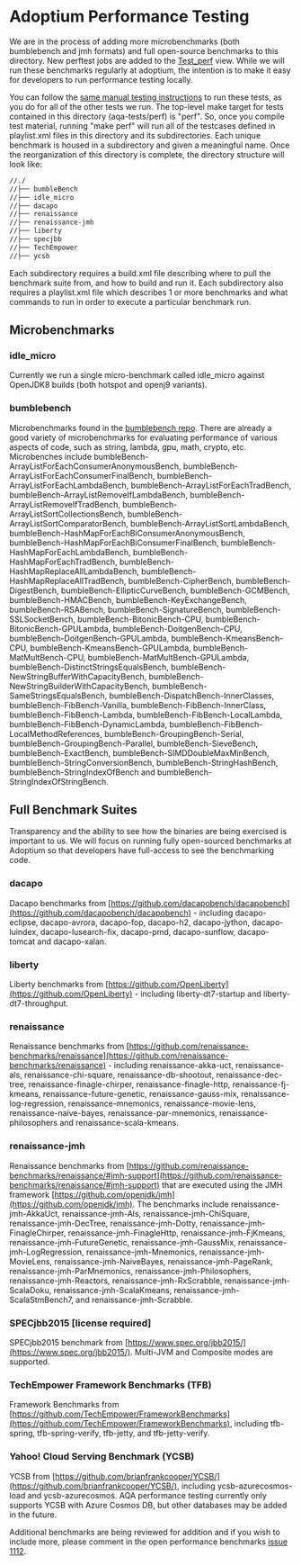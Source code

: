 
<!--
Licensed under the Apache License, Version 2.0 (the "License");
you may not use this file except in compliance with the License.
You may obtain a copy of the License at

[1]https://www.apache.org/licenses/LICENSE-2.0

Unless required by applicable law or agreed to in writing, software
distributed under the License is distributed on an "AS IS" BASIS,
WITHOUT WARRANTIES OR CONDITIONS OF ANY KIND, either express or implied.
See the License for the specific language governing permissions and
-->

# Adoptium Performance Testing

We are in the process of adding more microbenchmarks (both bumblebench and jmh formats) and full open-source benchmarks to this directory. New perftest jobs are added to the [Test_perf](https://ci.adoptium.net/view/Test_perf/) view.  While we will run these benchmarks regularly at adoptium, the intention is to make it easy for developers to run performance testing locally.  

You can follow the [same manual testing instructions](https://github.com/adoptium/aqa-tests/blob/master/doc/userGuide.md#local-testing-via-make-targets-on-the-commandline) to run these tests, as you do for all of the other tests we run.  The top-level make target for tests contained in this directory (aqa-tests/perf) is "perf".  So, once you compile test material, running "make perf" will run all of the testcases defined in playlist.xml files in this directory and its subdirectories.  Each unique benchmark is housed in a
subdirectory and given a meaningful name.  Once the reorganization of this directory is complete, the directory structure will look like:

```sh
//./
//├── bumbleBench
//├── idle_micro
//├── dacapo
//├── renaissance
//├── renaissance-jmh
//├── liberty
//├── specjbb
//├── TechEmpower
//├── ycsb
```

Each subdirectory requires a build.xml file describing where to pull the benchmark suite from, and how to build and run it.  Each subdirectory also requires a playlist.xml file which describes 1 or more benchmarks and what commands to run in order to execute a particular benchmark run.

## Microbenchmarks

### idle_micro

Currently we run a single micro-benchmark called idle_micro against OpenJDK8 builds (both hotspot and openj9 variants).  

### bumblebench

Microbenchmarks found in the [bumblebench repo](https://github.com/adoptium/bumblebench).  There are already a good variety of microbenchmarks for evaluating performance of various aspects of code, such as string, lambda, gpu, math, crypto, etc.  Microbenches include bumbleBench-ArrayListForEachConsumerAnonymousBench, bumbleBench-ArrayListForEachConsumerFinalBench, bumbleBench-ArrayListForEachLambdaBench, bumbleBench-ArrayListForEachTradBench, bumbleBench-ArrayListRemoveIfLambdaBench, bumbleBench-ArrayListRemoveIfTradBench, bumbleBench-ArrayListSortCollectionsBench, bumbleBench-ArrayListSortComparatorBench, bumbleBench-ArrayListSortLambdaBench, bumbleBench-HashMapForEachBiConsumerAnonymousBench, bumbleBench-HashMapForEachBiConsumerFinalBench, bumbleBench-HashMapForEachLambdaBench, bumbleBench-HashMapForEachTradBench, bumbleBench-HashMapReplaceAllLambdaBench, bumbleBench-HashMapReplaceAllTradBench, bumbleBench-CipherBench, bumbleBench-DigestBench, bumbleBench-EllipticCurveBench, bumbleBench-GCMBench, bumbleBench-HMACBench, bumbleBench-KeyExchangeBench, bumbleBench-RSABench, bumbleBench-SignatureBench, bumbleBench-SSLSocketBench, bumbleBench-BitonicBench-CPU, bumbleBench-BitonicBench-GPULambda, bumbleBench-DoitgenBench-CPU, bumbleBench-DoitgenBench-GPULambda, bumbleBench-KmeansBench-CPU, bumbleBench-KmeansBench-GPULambda, bumbleBench-MatMultBench-CPU, bumbleBench-MatMultBench-GPULambda, bumbleBench-DistinctStringsEqualsBench, bumbleBench-NewStringBufferWithCapacityBench, bumbleBench-NewStringBuilderWithCapacityBench, bumbleBench-SameStringsEqualsBench, bumbleBench-DispatchBench-InnerClasses, bumbleBench-FibBench-Vanilla, bumbleBench-FibBench-InnerClass, bumbleBench-FibBench-Lambda, bumbleBench-FibBench-LocalLambda, bumbleBench-FibBench-DynamicLambda, bumbleBench-FibBench-LocalMethodReferences, bumbleBench-GroupingBench-Serial, bumbleBench-GroupingBench-Parallel, bumbleBench-SieveBench, bumbleBench-ExactBench, bumbleBench-SIMDDoubleMaxMinBench, bumbleBench-StringConversionBench, bumbleBench-StringHashBench, bumbleBench-StringIndexOfBench and bumbleBench-StringIndexOfStringBench.

## Full Benchmark Suites

Transparency and the ability to see how the binaries are being exercised is important to us.  We will focus on running fully open-sourced benchmarks at Adoptium so that developers have full-access to see the benchmarking code.  

### dacapo

Dacapo benchmarks from [https://github.com/dacapobench/dacapobench](https://github.com/dacapobench/dacapobench) - including dacapo-eclipse, dacapo-avrora, dacapo-fop, dacapo-h2, dacapo-jython, dacapo-luindex, dacapo-lusearch-fix, dacapo-pmd, dacapo-sunflow, dacapo-tomcat and dacapo-xalan.

### liberty

Liberty benchmarks from [https://github.com/OpenLiberty](https://github.com/OpenLiberty) - including liberty-dt7-startup and liberty-dt7-throughput.

### renaissance

Renaissance benchmarks from [https://github.com/renaissance-benchmarks/renaissance](https://github.com/renaissance-benchmarks/renaissance) - including renaissance-akka-uct, renaissance-als, renaissance-chi-square, renaissance-db-shootout, renaissance-dec-tree, renaissance-finagle-chirper, renaissance-finagle-http, renaissance-fj-kmeans, renaissance-future-genetic, renaissance-gauss-mix, renaissance-log-regression, renaissance-mnemonics, renaissance-movie-lens, renaissance-naive-bayes, renaissance-par-mnemonics, renaissance-philosophers and renaissance-scala-kmeans.

### renaissance-jmh

Renaissance benchmarks from [https://github.com/renaissance-benchmarks/renaissance/#jmh-support](https://github.com/renaissance-benchmarks/renaissance/#jmh-support) that are executed using the JMH framework [https://github.com/openjdk/jmh](https://github.com/openjdk/jmh). The benchmarks include renaissance-jmh-AkkaUct, renaissance-jmh-Als, renaissance-jmh-ChiSquare, renaissance-jmh-DecTree, renaissance-jmh-Dotty, renaissance-jmh-FinagleChirper, renaissance-jmh-FinagleHttp, renaissance-jmh-FjKmeans, renaissance-jmh-FutureGenetic, renaissance-jmh-GaussMix, renaissance-jmh-LogRegression, renaissance-jmh-Mnemonics, renaissance-jmh-MovieLens, renaissance-jmh-NaiveBayes, renaissance-jmh-PageRank, renaissance-jmh-ParMnemonics, renaissance-jmh-Philosophers, renaissance-jmh-Reactors, renaissance-jmh-RxScrabble, renaissance-jmh-ScalaDoku, renaissance-jmh-ScalaKmeans, renaissance-jmh-ScalaStmBench7, and renaissance-jmh-Scrabble.

### SPECjbb2015 [license required]

SPECjbb2015 benchmark from [https://www.spec.org/jbb2015/](https://www.spec.org/jbb2015/). Multi-JVM and Composite modes are supported.

### TechEmpower Framework Benchmarks (TFB)

Framework Benchmarks from [https://github.com/TechEmpower/FrameworkBenchmarks](https://github.com/TechEmpower/FrameworkBenchmarks), including tfb-spring, tfb-spring-verify, tfb-jetty, and tfb-jetty-verify.

### Yahoo! Cloud Serving Benchmark (YCSB)

YCSB from [https://github.com/brianfrankcooper/YCSB/](https://github.com/brianfrankcooper/YCSB/), including ycsb-azurecosmos-load and ycsb-azurecosmos. AQA performance testing currently only supports YCSB with Azure Cosmos DB, but other databases may be added in the future.

Additional benchmarks are being reviewed for addition and if you wish to include more, please comment in the open performance benchmarks [issue 1112](https://github.com/adoptium/aqa-tests/issues/1112).
